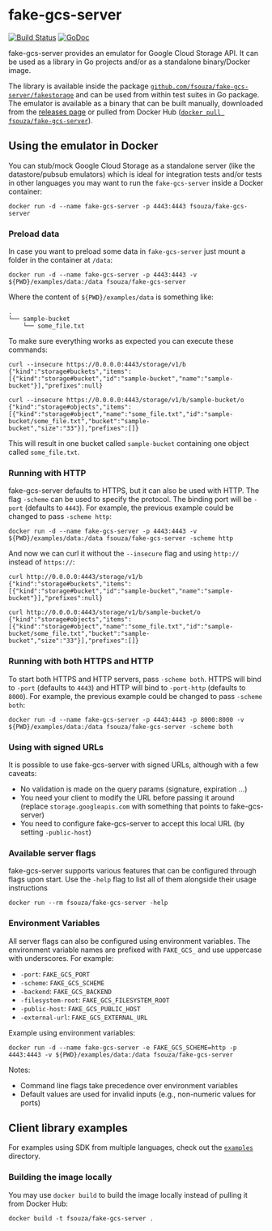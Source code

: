 # fake-gcs-server

[![Build Status](https://github.com/fsouza/fake-gcs-server/workflows/Build/badge.svg)](https://github.com/fsouza/fake-gcs-server/actions?query=branch:main+workflow:Build)
[![GoDoc](https://img.shields.io/badge/api-Godoc-blue.svg?style=flat-square)](https://pkg.go.dev/github.com/fsouza/fake-gcs-server/fakestorage?tab=doc)

fake-gcs-server provides an emulator for Google Cloud Storage API. It can be
used as a library in Go projects and/or as a standalone binary/Docker image.

The library is available inside the package
[`github.com/fsouza/fake-gcs-server/fakestorage`](https://pkg.go.dev/github.com/fsouza/fake-gcs-server/fakestorage?tab=doc)
and can be used from within test suites in Go package. The emulator is
available as a binary that can be built manually, downloaded from the [releases
page](https://github.com/fsouza/fake-gcs-server/releases) or pulled from Docker
Hub ([`docker pull
fsouza/fake-gcs-server`](https://hub.docker.com/r/fsouza/fake-gcs-server)).

## Using the emulator in Docker

You can stub/mock Google Cloud Storage as a standalone server (like the datastore/pubsub emulators)
which is ideal for integration tests and/or tests in other languages you may want to run the
`fake-gcs-server` inside a Docker container:

```shell
docker run -d --name fake-gcs-server -p 4443:4443 fsouza/fake-gcs-server
```

### Preload data

In case you want to preload some data in `fake-gcs-server` just mount a
folder in the container at `/data`:

```shell
docker run -d --name fake-gcs-server -p 4443:4443 -v ${PWD}/examples/data:/data fsouza/fake-gcs-server
```

Where the content of `${PWD}/examples/data` is something like:

```
.
└── sample-bucket
    └── some_file.txt
```

To make sure everything works as expected you can execute these commands:

```shell
curl --insecure https://0.0.0.0:4443/storage/v1/b
{"kind":"storage#buckets","items":[{"kind":"storage#bucket","id":"sample-bucket","name":"sample-bucket"}],"prefixes":null}

curl --insecure https://0.0.0.0:4443/storage/v1/b/sample-bucket/o
{"kind":"storage#objects","items":[{"kind":"storage#object","name":"some_file.txt","id":"sample-bucket/some_file.txt","bucket":"sample-bucket","size":"33"}],"prefixes":[]}
```

This will result in one bucket called `sample-bucket` containing one object called `some_file.txt`.

### Running with HTTP

fake-gcs-server defaults to HTTPS, but it can also be used with HTTP. The flag
`-scheme` can be used to specify the protocol.
The binding port will be `-port` (defaults to `4443`).
For example, the previous example could be changed to pass `-scheme http`:

```shell
docker run -d --name fake-gcs-server -p 4443:4443 -v ${PWD}/examples/data:/data fsouza/fake-gcs-server -scheme http
```

And now we can curl it without the `--insecure` flag and using `http://`
instead of `https://`:

```shell
curl http://0.0.0.0:4443/storage/v1/b
{"kind":"storage#buckets","items":[{"kind":"storage#bucket","id":"sample-bucket","name":"sample-bucket"}],"prefixes":null}

curl http://0.0.0.0:4443/storage/v1/b/sample-bucket/o
{"kind":"storage#objects","items":[{"kind":"storage#object","name":"some_file.txt","id":"sample-bucket/some_file.txt","bucket":"sample-bucket","size":"33"}],"prefixes":[]}
```

### Running with both HTTPS and HTTP

To start both HTTPS and HTTP servers, pass `-scheme both`.
HTTPS will bind to `-port` (defaults to `4443`) and HTTP will bind to `-port-http` (defaults to `8000`).
For example, the previous example could be changed to pass `-scheme both`:

```shell
docker run -d --name fake-gcs-server -p 4443:4443 -p 8000:8000 -v ${PWD}/examples/data:/data fsouza/fake-gcs-server -scheme both
```

### Using with signed URLs

It is possible to use fake-gcs-server with signed URLs, although with a few caveats:

- No validation is made on the query params (signature, expiration ...)
- You need your client to modify the URL before passing it around (replace
  `storage.googleapis.com` with something that points to fake-gcs-server)
- You need to configure fake-gcs-server to accept this local URL (by setting
  `-public-host`)

### Available server flags

fake-gcs-server supports various features that can be configured through flags
upon start. Use the `-help` flag to list all of them alongside their usage
instructions

```shell
docker run --rm fsouza/fake-gcs-server -help
```

### Environment Variables

All server flags can also be configured using environment variables. The environment variable names are prefixed with `FAKE_GCS_` and use uppercase with underscores. For example:

- `-port`: `FAKE_GCS_PORT`
- `-scheme`: `FAKE_GCS_SCHEME`
- `-backend`: `FAKE_GCS_BACKEND`
- `-filesystem-root`: `FAKE_GCS_FILESYSTEM_ROOT`
- `-public-host`: `FAKE_GCS_PUBLIC_HOST`
- `-external-url`: `FAKE_GCS_EXTERNAL_URL`

Example using environment variables:

```shell
docker run -d --name fake-gcs-server -e FAKE_GCS_SCHEME=http -p 4443:4443 -v ${PWD}/examples/data:/data fsouza/fake-gcs-server
```

Notes:

- Command line flags take precedence over environment variables
- Default values are used for invalid inputs (e.g., non-numeric values for ports)

## Client library examples

For examples using SDK from multiple languages, check out the
[`examples`](/examples/) directory.

### Building the image locally

You may use `docker build` to build the image locally instead of pulling it
from Docker Hub:

```shell
docker build -t fsouza/fake-gcs-server .
```

